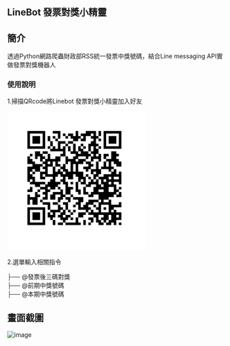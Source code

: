 
## LineBot 發票對獎小精靈

## 簡介
透過Python網路爬蟲財政部RSS統一發票中獎號碼，結合Line messaging API實做發票對獎機器人

### 使用說明
1.掃描QRcode將Linebot 發票對獎小精靈加入好友

![image](https://github.com/ETATEK/LineBot_Invoice/blob/main/QRcode.png)

2.選單輸入相關指令

├── @發票後三碼對獎           
├── @前期中獎號碼              
├── @本期中獎號碼
      
## 畫面截圖
![image](https://github.com/ETATEK/LineBot_Invoice/blob/main/Output.png)    
